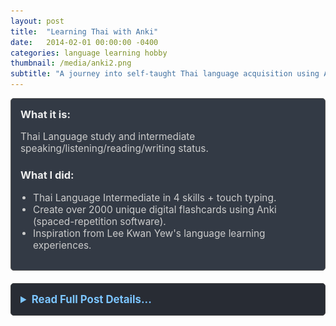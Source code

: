 ```yaml
---
layout: post
title:  "Learning Thai with Anki"
date:   2014-02-01 00:00:00 -0400
categories: language learning hobby
thumbnail: /media/anki2.png
subtitle: "A journey into self-taught Thai language acquisition using Anki."
---
```


<div style="padding: 15px; border: 1px solid #555; border-radius: 5px; margin-bottom: 20px; background-color: #333a45;">
  <h3 style="margin-top: 0; color: #eee;">What it is:</h3>
  <p style="font-size: 1.1em; color: #ccc;">Thai Language study and intermediate speaking/listening/reading/writing status.</p>
  
  <h3 style="color: #eee;">What I did:</h3>
  <ul style="font-size: 1.1em; list-style-type: disc; padding-left: 20px; color: #ccc;">
    <li>Thai Language Intermediate in 4 skills + touch typing.</li>
    <li>Create over 2000 unique digital flashcards using Anki (spaced-repetition software).</li>
    <li>Inspiration from Lee Kwan Yew's language learning experiences.</li>
  </ul>
</div>

<details style="margin-bottom: 20px; background-color: #282c34; padding: 15px; border-radius: 5px; border: 1px solid #444;">
  <summary style="cursor: pointer; font-weight: bold; color: #7cc5ff; font-size: 1.2em;">Read Full Post Details...</summary>
  <div style="padding-top: 15px; color: #bbb;" markdown="1">

I am self-taught at the Thai language. I used a spaced-repetition flashcard program called Anki to make over 2000 unique flashcards to help me. I was also inspired by former Singaporean Prime Minister and adult language learner Lee Kwan Yew and his book "Keeping My Mandarin Alive", who started learning Mandarin at the age of 32.

<p style="text-align: center; font-size: 1.2em; font-weight: bold;">ANKI Flashcards</p>

![Anki Deck Overview](/media/anki2.png)
*Created over 2000 custom flashcards with nouns and phrases using Anki.*

![Anki Prompt Example](/media/Screenshot_20250517_212418_AnkiDroid.jpg)
*(Front side) Occasionally-used phrase that conveys meaning and sentiment: "In a very long time, maybe never."*

![Anki Answer Example](/media/Screenshot_20250517_212425_AnkiDroid.jpg)
*Thai language translation that conveys close meaning and sentiment, modified IPA transcription.*

![Anki Prompt Example 2](/media/Screenshot_20250517_212439_AnkiDroid.jpg)
*(Front side) "That's right! (I get it now)"*

![Anki Answer Example 2](/media/Screenshot_20250517_212443_AnkiDroid.jpg)
*Thai language translation that conveys close meaning and sentiment, modified IPA transcription.*

![Keeping My Mandarin Alive book cover](/media/lee-kwan-yew-book.jpg)
*Keeping My Mandarin Alive by Lee Kuan Yew*
<p>&nbsp;</p>

  </div>
</details>

<!-- ![Anki Flashcards 1](/media/anki1.png) -->

